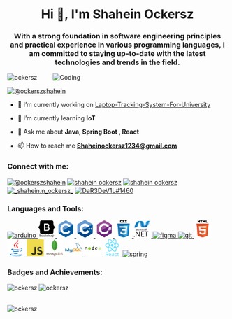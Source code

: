 
<body>
<h1 align="center">Hi 👋, I'm Shahein Ockersz</h1>
<h3 align="center">With a strong foundation in software engineering principles and practical experience in various
    programming languages, I am committed to staying up-to-date with the latest technologies and trends in the field.
</h3>

<img align="right" alt="Coding" width="400"
    src="https://i.pinimg.com/originals/e4/26/70/e426702edf874b181aced1e2fa5c6cde.gif" />

<p align="left"> <img src="https://komarev.com/ghpvc/?username=ockersz&label=Profile%20views&color=0e75b6&style=flat"
        alt="ockersz" /> </p>

<p align="left"> <a href="https://twitter.com/@ockerszshahein" target="blank"><img
            src="https://img.shields.io/twitter/follow/@ockerszshahein?logo=twitter&style=for-the-badge"
            alt="@ockerszshahein" /></a> </p>

- 🔭 I’m currently working on
[Laptop-Tracking-System-For-University](https://github.com/Ockersz/Laptop-Tracking-System-For-University.git)

- 🌱 I’m currently learning **IoT**

- 💬 Ask me about **Java, Spring Boot , React**

- 📫 How to reach me **Shaheinockersz1234@gmail.com**

<h3 align="left">Connect with me:</h3>
<p align="left">
    <a href="https://twitter.com/@ockerszshahein" target="blank"><img align="center"
            src="https://raw.githubusercontent.com/rahuldkjain/github-profile-readme-generator/master/src/images/icons/Social/twitter.svg"
            alt="@ockerszshahein" height="30" width="40" /></a>
    <a href="https://linkedin.com/in/shahein ockersz" target="blank"><img align="center"
            src="https://raw.githubusercontent.com/rahuldkjain/github-profile-readme-generator/master/src/images/icons/Social/linked-in-alt.svg"
            alt="shahein ockersz" height="30" width="40" /></a>
    <a href="https://fb.com/shahein ockersz" target="blank"><img align="center"
            src="https://raw.githubusercontent.com/rahuldkjain/github-profile-readme-generator/master/src/images/icons/Social/facebook.svg"
            alt="shahein ockersz" height="30" width="40" /></a>
    <a href="https://instagram.com/_shahein.n_ockersz_" target="blank"><img align="center"
            src="https://raw.githubusercontent.com/rahuldkjain/github-profile-readme-generator/master/src/images/icons/Social/instagram.svg"
            alt="_shahein.n_ockersz_" height="30" width="40" /></a>
    <a href="https://discord.gg/DaR3DeV1L#1460" target="blank"><img align="center"
            src="https://raw.githubusercontent.com/rahuldkjain/github-profile-readme-generator/master/src/images/icons/Social/discord.svg"
            alt="DaR3DeV1L#1460" height="30" width="40" /></a>
</p>

<h3 align="left">Languages and Tools:</h3>
<p align="left"> <a href="https://www.arduino.cc/" target="_blank" rel="noreferrer"> <img
            src="https://cdn.worldvectorlogo.com/logos/arduino-1.svg" alt="arduino" width="40" height="40" /> </a> <a
        href="https://getbootstrap.com" target="_blank" rel="noreferrer"> <img
            src="https://raw.githubusercontent.com/devicons/devicon/master/icons/bootstrap/bootstrap-plain-wordmark.svg"
            alt="bootstrap" width="40" height="40" /> </a> <a href="https://www.cprogramming.com/" target="_blank"
        rel="noreferrer"> <img src="https://raw.githubusercontent.com/devicons/devicon/master/icons/c/c-original.svg"
            alt="c" width="40" height="40" /> </a> <a href="https://www.w3schools.com/cpp/" target="_blank"
        rel="noreferrer"> <img
            src="https://raw.githubusercontent.com/devicons/devicon/master/icons/cplusplus/cplusplus-original.svg"
            alt="cplusplus" width="40" height="40" /> </a> <a href="https://www.w3schools.com/cs/" target="_blank"
        rel="noreferrer"> <img
            src="https://raw.githubusercontent.com/devicons/devicon/master/icons/csharp/csharp-original.svg"
            alt="csharp" width="40" height="40" /> </a> <a href="https://www.w3schools.com/css/" target="_blank"
        rel="noreferrer"> <img
            src="https://raw.githubusercontent.com/devicons/devicon/master/icons/css3/css3-original-wordmark.svg"
            alt="css3" width="40" height="40" /> </a> <a href="https://dotnet.microsoft.com/" target="_blank"
        rel="noreferrer"> <img
            src="https://raw.githubusercontent.com/devicons/devicon/master/icons/dot-net/dot-net-original-wordmark.svg"
            alt="dotnet" width="40" height="40" /> </a> <a href="https://www.figma.com/" target="_blank"
        rel="noreferrer"> <img src="https://www.vectorlogo.zone/logos/figma/figma-icon.svg" alt="figma" width="40"
            height="40" /> </a> <a href="https://git-scm.com/" target="_blank" rel="noreferrer"> <img
            src="https://www.vectorlogo.zone/logos/git-scm/git-scm-icon.svg" alt="git" width="40" height="40" /> </a> <a
        href="https://www.w3.org/html/" target="_blank" rel="noreferrer"> <img
            src="https://raw.githubusercontent.com/devicons/devicon/master/icons/html5/html5-original-wordmark.svg"
            alt="html5" width="40" height="40" /> </a> <a href="https://www.java.com" target="_blank" rel="noreferrer">
        <img src="https://raw.githubusercontent.com/devicons/devicon/master/icons/java/java-original.svg" alt="java"
            width="40" height="40" /> </a> <a href="https://developer.mozilla.org/en-US/docs/Web/JavaScript"
        target="_blank" rel="noreferrer"> <img
            src="https://raw.githubusercontent.com/devicons/devicon/master/icons/javascript/javascript-original.svg"
            alt="javascript" width="40" height="40" /> </a> <a href="https://www.mongodb.com/" target="_blank"
        rel="noreferrer"> <img
            src="https://raw.githubusercontent.com/devicons/devicon/master/icons/mongodb/mongodb-original-wordmark.svg"
            alt="mongodb" width="40" height="40" /> </a> <a href="https://www.mysql.com/" target="_blank"
        rel="noreferrer"> <img
            src="https://raw.githubusercontent.com/devicons/devicon/master/icons/mysql/mysql-original-wordmark.svg"
            alt="mysql" width="40" height="40" /> </a> <a href="https://nodejs.org" target="_blank" rel="noreferrer">
        <img src="https://raw.githubusercontent.com/devicons/devicon/master/icons/nodejs/nodejs-original-wordmark.svg"
            alt="nodejs" width="40" height="40" /> </a> <a href="https://reactjs.org/" target="_blank" rel="noreferrer">
        <img src="https://raw.githubusercontent.com/devicons/devicon/master/icons/react/react-original-wordmark.svg"
            alt="react" width="40" height="40" /> </a> <a href="https://spring.io/" target="_blank" rel="noreferrer">
        <img src="https://www.vectorlogo.zone/logos/springio/springio-icon.svg" alt="spring" width="40" height="40" />
    </a> </p>

<h3 align="left">Badges and Achievements:</h3>
<div class="image-container">
    <img src="https://images.credly.com/size/110x110/images/fce226c2-0f13-4e17-b60c-24fa6ffd88cb/Intro2IoT.png"
        alt="ockersz" height="78px" width="78px" />
    <img src="https://images.credly.com/size/110x110/images/68c0b94d-f6ac-40b1-a0e0-921439eb092e/image.png"
        alt="ockersz" height="78px" width="78px" />
</div>
<br>
<p><img align="left"
        src="https://github-readme-stats.vercel.app/api/top-langs?username=ockersz&show_icons=true&locale=en&layout=compact"
        alt="ockersz" /></p>


</body>
